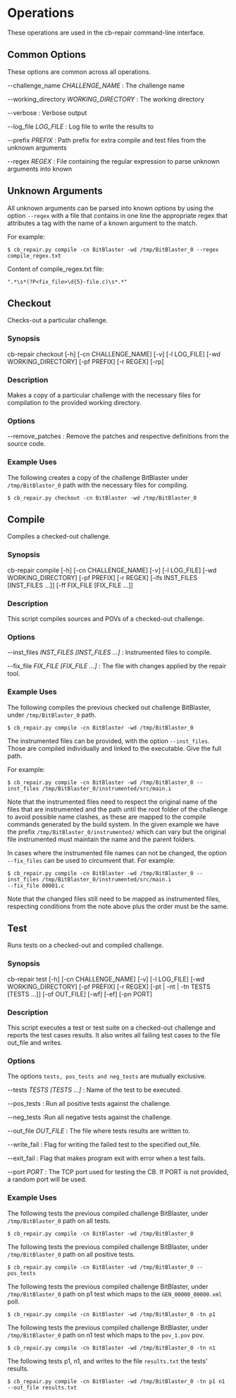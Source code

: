 # Operations

These operations are used in the cb-repair command-line interface.

## Common Options

These options are common across all operations.

--challenge_name *CHALLENGE_NAME*
:   The challenge name

--working_directory *WORKING_DIRECTORY*
:   The working directory

--verbose
:   Verbose output

--log_file *LOG_FILE*
:   Log file to write the results to

--prefix *PREFIX*
:   Path prefix for extra compile and test files from the unknown arguments

--regex *REGEX*
: File containing the regular expression to parse unknown arguments into known

## Unknown Arguments

All unknown arguments can be parsed into known options by using the option ```--regex``` with a file that contains in 
one line the appropriate regex that attributes a tag with the name of a known argument to the match. 

For example:

``` console
$ cb_repair.py compile -cn BitBlaster -wd /tmp/BitBlaster_0 --regex compile_regex.txt
```

Content of compile_regex.txt file:

``` file
".*\s*(?P<fix_file>\d{5}-file.c)\s*.*"
```

## Checkout
Checks-out a particular challenge.

### Synopsis
cb-repair checkout [-h] [-cn CHALLENGE_NAME] [-v] [-l LOG_FILE] [-wd WORKING_DIRECTORY] [-pf PREFIX] [-r REGEX] [-rp]

### Description
Makes a copy of a particular challenge with the necessary files for compilation to the provided working directory.

### Options

--remove_patches
:   Remove the patches and respective definitions from the source code.

### Example Uses

The following creates a copy of the challenge BitBlaster under ```/tmp/BitBlaster_0``` path with the necessary files for
 compiling.

``` console
$ cb_repair.py checkout -cn BitBlaster -wd /tmp/BitBlaster_0
```

## Compile
Compiles a checked-out challenge.

### Synopsis

cb-repair compile [-h] [-cn CHALLENGE_NAME] [-v] [-l LOG_FILE] [-wd WORKING_DIRECTORY] [-pf PREFIX] [-r REGEX] 
[-ifs INST_FILES [INST_FILES ...]] [-ff FIX_FILE [FIX_FILE ...]]

### Description

This script compiles sources and POVs of a checked-out challenge.

### Options

--inst_files *INST_FILES [INST_FILES ...]*
:   Instrumented files to compile.

--fix_file *FIX_FILE [FIX_FILE ...]*
:   The file with changes applied by the repair tool.

### Example Uses

The following compiles the previous checked out challenge BitBlaster, under ```/tmp/BitBlaster_0``` path.

``` console
$ cb_repair.py compile -cn BitBlaster -wd /tmp/BitBlaster_0
```

The instrumented files can be provided, with the option ```--inst_files```. Those are compiled individually and linked 
to the executable. Give the full path.

For example:
``` console
$ cb_repair.py compile -cn BitBlaster -wd /tmp/BitBlaster_0 --inst_files /tmp/BitBlaster_0/instrumented/src/main.i
```

Note that the instrumented files need to respect the original name of the files that are instrumented and the path until 
the root folder of the challenge to avoid possible name clashes, as these are mapped to the compile commands generated 
by the build system. In the given example we have the prefix ```/tmp/BitBlaster_0/instrumented/``` which can vary but 
the original file instrumented must maintain the name and the parent folders.

In cases where the instrumented file names can not be changed, the option ```--fix_files``` can be used to circumvent 
that. 
For example: 
``` console
$ cb_repair.py compile -cn BitBlaster -wd /tmp/BitBlaster_0 --inst_files /tmp/BitBlaster_0/instrumented/src/main.i 
--fix_file 00001.c
```

Note that the changed files still need to be mapped as instrumented files, respecting conditions from the note above 
plus the order must be the same.

## Test
Runs tests on a checked-out and compiled challenge.

### Synopsis
cb-repair test [-h] [-cn CHALLENGE_NAME] [-v] [-l LOG_FILE] [-wd WORKING_DIRECTORY] [-pf PREFIX] [-r REGEX]
[-pt | -nt | -tn TESTS [TESTS ...]] [-of OUT_FILE] [-wf] [-ef] [-pn PORT]


### Description 

This script executes a test or test suite on a checked-out challenge and reports the test cases results. 
It also writes all failing test cases to the file out_file and writes.

### Options
The options ```tests, pos_tests and neg_tests``` are mutually exclusive.

--tests *TESTS [TESTS ...]*
:   Name of the test to be executed.

--pos_tests
:   Run all positive tests against the challenge.

--neg_tests
:Run all negative tests against the challenge.

--out_file *OUT_FILE*
:   The file where tests results are written to.

--write_fail
:   Flag for writing the failed test to the specified out_file.

--exit_fail
:   Flag that makes program exit with error when a test fails.

--port *PORT*
:   The TCP port used for testing the CB. If PORT is not provided, a random port will be used.

### Example Uses

The following tests the previous compiled challenge BitBlaster, under ```/tmp/BitBlaster_0``` path on all tests.

``` console
$ cb_repair.py compile -cn BitBlaster -wd /tmp/BitBlaster_0
```

The following tests the previous compiled challenge BitBlaster, under ```/tmp/BitBlaster_0``` path on all positive tests.

``` console
$ cb_repair.py compile -cn BitBlaster -wd /tmp/BitBlaster_0 --pos_tests
```


The following tests the previous compiled challenge BitBlaster, under ```/tmp/BitBlaster_0``` path on p1 test which maps
to the ```GEN_00000_00000.xml``` poll.

``` console
$ cb_repair.py compile -cn BitBlaster -wd /tmp/BitBlaster_0 -tn p1
```

The following tests the previous compiled challenge BitBlaster, under ```/tmp/BitBlaster_0``` path on n1 test which maps
to the ```pov_1.pov``` pov.

``` console
$ cb_repair.py compile -cn BitBlaster -wd /tmp/BitBlaster_0 -tn n1
```

The following tests p1, n1, and writes to the file ```results.txt``` the tests' results.

``` console
$ cb_repair.py compile -cn BitBlaster -wd /tmp/BitBlaster_0 -tn p1 n1 --out_file results.txt
```